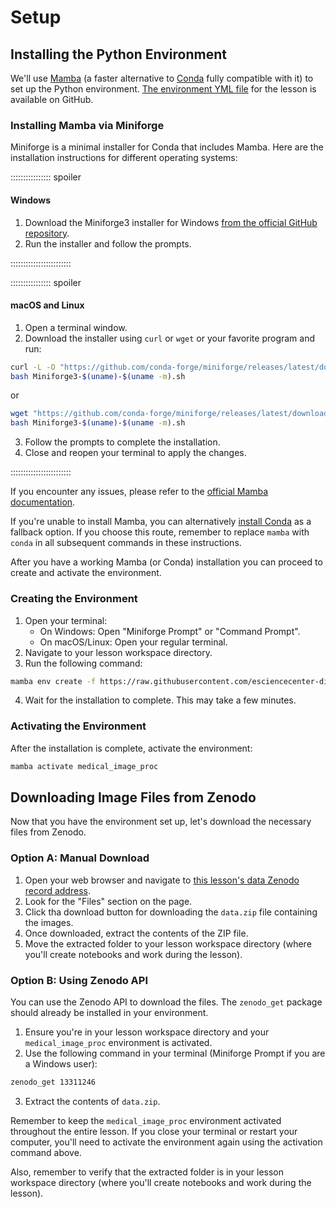 # Setup

## Installing the Python Environment

We'll use [Mamba](https://mamba.readthedocs.io/en/latest/index.html) (a faster alternative to [Conda](https://docs.conda.io/en/latest/) fully compatible with it) to set up the Python environment. [The environment YML file](https://github.com/esciencecenter-digital-skills/medical-image-processing/blob/main/learners/environment.yml) for the lesson is available on GitHub.

### Installing Mamba via Miniforge

Miniforge is a minimal installer for Conda that includes Mamba. Here are the installation instructions for different operating systems:

:::::::::::::::: spoiler

#### Windows
1. Download the Miniforge3 installer for Windows [from the official GitHub repository](https://github.com/conda-forge/miniforge?tab=readme-ov-file#miniforge3).
2. Run the installer and follow the prompts.

::::::::::::::::::::::::

:::::::::::::::: spoiler

#### macOS and Linux

1. Open a terminal window.
2. Download the installer using `curl` or `wget` or your favorite program and run:
```bash
curl -L -O "https://github.com/conda-forge/miniforge/releases/latest/download/Miniforge3-$(uname)-$(uname -m).sh"
bash Miniforge3-$(uname)-$(uname -m).sh
```
or
```bash
wget "https://github.com/conda-forge/miniforge/releases/latest/download/Miniforge3-$(uname)-$(uname -m).sh"
bash Miniforge3-$(uname)-$(uname -m).sh
```
3. Follow the prompts to complete the installation.
4. Close and reopen your terminal to apply the changes.

::::::::::::::::::::::::

If you encounter any issues, please refer to the [official Mamba documentation](https://mamba.readthedocs.io/en/latest/installation/mamba-installation.html).

If you're unable to install Mamba, you can alternatively [install Conda](https://docs.conda.io/projects/conda/en/latest/user-guide/install/index.html) as a fallback option. If you choose this route, remember to replace `mamba` with `conda` in all subsequent commands in these instructions.

After you have a working Mamba (or Conda) installation you can proceed to create and activate the environment.

### Creating the Environment

1. Open your terminal:
   - On Windows: Open "Miniforge Prompt" or "Command Prompt".
   - On macOS/Linux: Open your regular terminal.
2. Navigate to your lesson workspace directory.
3. Run the following command:

```bash
mamba env create -f https://raw.githubusercontent.com/esciencecenter-digital-skills/medical-image-processing/main/learners/environment.yml
```

4. Wait for the installation to complete. This may take a few minutes.

### Activating the Environment

After the installation is complete, activate the environment:

```bash
mamba activate medical_image_proc
```

## Downloading Image Files from Zenodo

Now that you have the environment set up, let's download the necessary files from Zenodo.

### Option A: Manual Download

1. Open your web browser and navigate to [this lesson's data Zenodo record address](https://zenodo.org/records/13311246).
2. Look for the "Files" section on the page.
3. Click tha download button for downloading the `data.zip` file containing the images.
4. Once downloaded, extract the contents of the ZIP file.
5. Move the extracted folder to your lesson workspace directory (where you'll create notebooks and work during the lesson).

### Option B: Using Zenodo API

You can use the Zenodo API to download the files. The `zenodo_get` package should already be installed in your environment.

1. Ensure you're in your lesson workspace directory and your `medical_image_proc` environment is activated.
2. Use the following command in your terminal (Miniforge Prompt if you are a Windows user):
```bash
zenodo_get 13311246
```
3. Extract the contents of `data.zip`.

Remember to keep the `medical_image_proc` environment activated throughout the entire lesson. If you close your terminal or restart your computer, you'll need to activate the environment again using the activation command above.

Also, remember to verify that the extracted folder is in your lesson workspace directory (where you'll create notebooks and work during the lesson).
